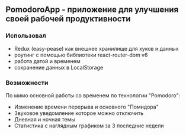 ## PomodoroApp - приложение для улучшения своей рабочей продуктивности

### Использовал

- Redux (easy-pease) как внешнее хранилище для хуков и данных
- роутинг с помощью библиотеки react-router-dom v6
- работа датой и временем
- сохранение данных в LocalStorage

### Возможности

По мимо основной работы со временем по технологии "Pomodoro":

- Изменение времени перерыва и основного "Помидора"
- Звуковое уведомление которое можно отключить
- Дневная и ночная темы
- Статистика с наглядным графиком за 3 последние недели
